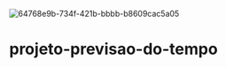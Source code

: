 ![64768e9b-734f-421b-bbbb-b8609cac5a05](https://user-images.githubusercontent.com/126025896/228093925-eec0aed2-3ddc-483f-b9a6-61a56952d5a0.jpg)
# projeto-previsao-do-tempo
